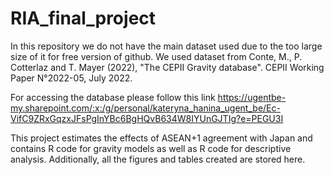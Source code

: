 # RIA_final_project
In this repository we do not have the main dataset used due to the too large size of it for free version of github.
We used dataset from Conte, M., P. Cotterlaz and T. Mayer (2022), "The CEPII Gravity database". CEPII Working Paper N°2022-05, July 2022.

For accessing the database please follow this link https://ugentbe-my.sharepoint.com/:x:/g/personal/kateryna_hanina_ugent_be/Ec-VifC9ZRxGqzxJFsPgInYBc6BgHQvB634W8IYUnGJTIg?e=PEGU3I

This project estimates the effects of ASEAN+1 agreement with Japan and contains R code for gravity models as well as R code for descriptive analysis.
Additionally, all the figures and tables created are stored here.
